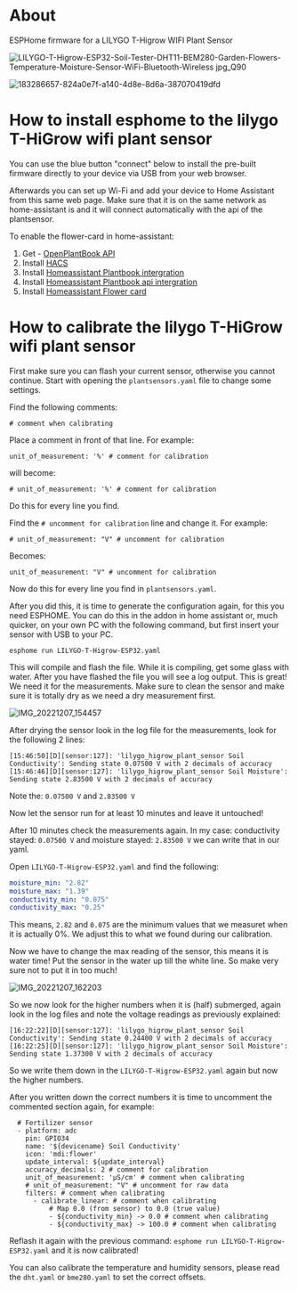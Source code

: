 # About

ESPHome firmware for a LILYGO T-Higrow WIFI Plant Sensor

![LILYGO-T-Higrow-ESP32-Soil-Tester-DHT11-BEM280-Garden-Flowers-Temperature-Moisture-Sensor-WiFi-Bluetooth-Wireless jpg_Q90](https://user-images.githubusercontent.com/3063928/206154094-ab7eba28-10b1-4b91-85e5-5729495d6a8d.jpg)

![183286657-824a0e7f-a140-4d8e-8d6a-387070419dfd](https://user-images.githubusercontent.com/3063928/206154221-49a0d3ce-1850-4154-9039-1633d4962cd5.png)

# How to install esphome to the lilygo T-HiGrow wifi plant sensor

You can use the blue button "connect" below to install the pre-built firmware directly to your device via USB from your web browser.

Afterwards you can set up Wi-Fi and add your device to Home Assistant from this same web page. Make sure that it is on the same network as home-assistant is and it will connect automatically with the api of the plantsensor.

<esp-web-install-button manifest="./lilygo-t-higrow-manifest.json"></esp-web-install-button>

<script type="module" src="https://unpkg.com/esp-web-tools@9.0.5/dist/web/install-button.js?module"></script>

To enable the flower-card in home-assistant:

1. Get - [OpenPlantBook API](https://open.plantbook.io)
2. Install [HACS](https://hacs.xyz/docs/setup/download)
3. Install [Homeassistant Plantbook intergration](https://github.com/Olen/homeassistant-plant)
4. Install [Homeassistant Plantbook api intergration](https://github.com/Olen/home-assistant-openplantbook)
5. Install [Homeassistant Flower card](https://github.com/Olen/lovelace-flower-card/tree/new_plant)

# How to calibrate the lilygo T-HiGrow wifi plant sensor

First make sure you can flash your current sensor, otherwise you cannot continue.
Start with opening the `plantsensors.yaml` file to change some settings.

Find the following comments:

`# comment when calibrating`

Place a comment in front of that line. For example:

`unit_of_measurement: '%' # comment for calibration`

will become:

`# unit_of_measurement: '%' # comment for calibration`

Do this for every line you find.

Find the `# uncomment for calibration` line and change it. For example:

`# unit_of_measurement: "V" # uncomment for calibration`

Becomes:

`unit_of_measurement: "V" # uncomment for calibration`

Now do this for every line you find in `plantsensors.yaml`.

After you did this, it is time to generate the configuration again, for this you need ESPHOME. You can do this in the addon in home assistant or, much quicker, on your own PC with the following command, but first insert your sensor with USB to your PC.

`esphome run LILYGO-T-Higrow-ESP32.yaml`

This will compile and flash the file. While it is compiling, get some glass with water. After you have flashed the file you will see a log output. This is great! We need it for the measurements. Make sure to clean the sensor and make sure it is totally dry as we need a dry measurement first.

![IMG_20221207_154457](https://user-images.githubusercontent.com/3063928/206223822-7d18fa3e-08d3-46d3-9e20-9d20245d3f73.jpg)

After drying the sensor look in the log file for the measurements, look for the following 2 lines:

```
[15:46:50][D][sensor:127]: 'lilygo_higrow_plant_sensor Soil Conductivity': Sending state 0.07500 V with 2 decimals of accuracy
[15:46:46][D][sensor:127]: 'lilygo_higrow_plant_sensor Soil Moisture': Sending state 2.83500 V with 2 decimals of accuracy
```

Note the: `0.07500 V` and `2.83500 V`

Now let the sensor run for at least 10 minutes and leave it untouched!

After 10 minutes check the measurements again. In my case: conductivity stayed: `0.07500 V` and moisture stayed: `2.83500 V` we can write that in our yaml.

Open `LILYGO-T-Higrow-ESP32.yaml` and find the following:

```yaml
moisture_min: "2.82"
moisture_max: "1.39"
conductivity_min: "0.075"
conductivity_max: "0.25"
```

This means, `2.82` and `0.075` are the minimum values that we measuret when it is actually 0%. We adjust this to what we found during our calibration.

Now we have to change the max reading of the sensor, this means it is water time! Put the sensor in the water up till the white line. So make very sure not to put it in too much!

![IMG_20221207_162203](https://user-images.githubusercontent.com/3063928/206223859-1298feb0-ba4f-43c8-bac1-8a1610380c3b.jpg)

So we now look for the higher numbers when it is (half) submerged, again look in the log files and note the voltage readings as previously explained:

```
[16:22:22][D][sensor:127]: 'lilygo_higrow_plant_sensor Soil Conductivity': Sending state 0.24400 V with 2 decimals of accuracy
[16:22:25][D][sensor:127]: 'lilygo_higrow_plant_sensor Soil Moisture': Sending state 1.37300 V with 2 decimals of accuracy
```

So we write them down in the `LILYGO-T-Higrow-ESP32.yaml` again but now the higher numbers.

After you written down the correct numbers it is time to uncomment the commented section again, for example:

```
  # Fertilizer sensor
  - platform: adc
    pin: GPIO34
    name: '${devicename} Soil Conductivity'
    icon: 'mdi:flower'
    update_interval: ${update_interval}
    accuracy_decimals: 2 # comment for calibration
    unit_of_measurement: 'µS/cm' # comment when calibrating
    # unit_of_measurement: "V" # uncomment for raw data
    filters: # comment when calibrating
      - calibrate_linear: # comment when calibrating
          # Map 0.0 (from sensor) to 0.0 (true value)
          - ${conductivity_min} -> 0.0 # comment when calibrating
          - ${conductivity_max} -> 100.0 # comment when calibrating
```

Reflash it again with the previous command: `esphome run LILYGO-T-Higrow-ESP32.yaml` and it is now calibrated!

You can also calibrate the temperature and humidity sensors, please read the `dht.yaml` or `bme280.yaml` to set the correct offsets.
